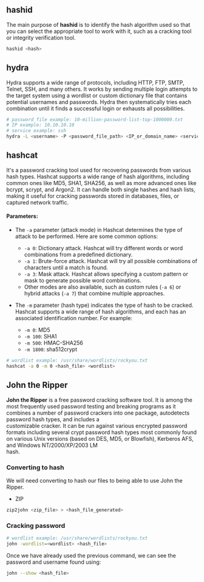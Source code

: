 ## hashid
The main purpose of **hashid** is to identify the hash algorithm used so that you can select the appropriate tool to work with it, such as a cracking tool or integrity verification tool.
```bash
hashid <hash>
```

## hydra
Hydra supports a wide range of protocols, including HTTP, FTP, SMTP, Telnet, SSH, and many others. It works by sending multiple login attempts to the target system using a wordlist or custom dictionary file that contains potential usernames and passwords. Hydra then systematically tries each combination until it finds a successful login or exhausts all possibilities.
```bash
# password file example: 10-million-password-list-top-1000000.txt
# IP example: 10.10.10.10
# service example: ssh
hydra -L <username> -P <password_file_path> <IP_or_domain_name> <service>
```
## hashcat
It's a password cracking tool used for recovering passwords from various hash types. Hashcat supports a wide range of hash algorithms, including common ones like MD5, SHA1, SHA256, as well as more advanced ones like bcrypt, scrypt, and Argon2. It can handle both single hashes and hash lists, making it useful for cracking passwords stored in databases, files, or captured network traffic.
#### Parameters:
- The `-a` parameter (attack mode) in Hashcat determines the type of attack to be performed. Here are some common options:

	- `-a 0`: Dictionary attack. Hashcat will try different words or word combinations from a predefined dictionary.
	- `-a 1`: Brute-force attack. Hashcat will try all possible combinations of characters until a match is found.
	- `-a 3`: Mask attack. Hashcat allows specifying a custom pattern or mask to generate possible word combinations.
	- Other modes are also available, such as custom rules (`-a 6`) or hybrid attacks (`-a 7`) that combine multiple approaches.

- The `-m` parameter (hash type) indicates the type of hash to be cracked. Hashcat supports a wide range of hash algorithms, and each has an associated identification number. For example:

	- `-m 0`: MD5
	- `-m 100`: SHA1
	- `-m 500`: HMAC-SHA256
	- `-m 1800`: sha512crypt

```bash
# wordlist example: /usr/share/wordlists/rockyou.txt
hashcat -a 0 -m 0 <hash_file> <wordlist>
```
## John the Ripper
**John the Ripper** is a free password cracking software tool. It is among the  most frequently used password testing and breaking programs as it combines a number of  password crackers into one package, autodetects password hash types, and includes a  
customizable cracker. It can be run against various encrypted password formats  including several crypt password hash types most commonly found on various Unix  versions (based on DES, MD5, or Blowfish), Kerberos AFS, and Windows NT/2000/XP/2003 LM  
hash.

### Converting to hash
We will need converting to hash our files to being able to use John the Ripper.
- ZIP 
```bash
zip2john <zip_file> > <hash_file_generated>
```


### Cracking password

```bash
# wordlist example: /usr/share/wordlists/rockyou.txt
john -wordlist=<wordlist> <hash_file>
```
Once we have already used the previous command, we can see the password and username found using:
```bash
john --show <hash_file>
```